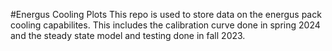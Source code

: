 #Energus Cooling Plots
This repo is used to store data on the energus pack cooling capabilites. This includes the calibration curve done in spring 2024 and the steady state model and testing done in fall 2023.
